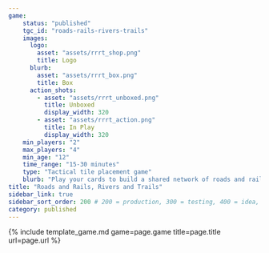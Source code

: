 ```yaml
---
game:
    status: "published"
    tgc_id: "roads-rails-rivers-trails"
    images:
      logo:
        asset: "assets/rrrt_shop.png"
        title: Logo
      blurb:
        asset: "assets/rrrt_box.png"
        title: Box
      action_shots:
        - asset: "assets/rrrt_unboxed.png"
          title: Unboxed
          display_width: 320
        - asset: "assets/rrrt_action.png"
          title: In Play
          display_width: 320
    min_players: "2"
    max_players: "4"
    min_age: "12"
    time_range: "15-30 minutes"
    type: "Tactical tile placement game"
    blurb: "Play your cards to build a shared network of roads and rails, rivers and trails.  Block your opponents while scoring paths for yourself - but don't foget about any of your own paths, or you'll be caught short at the end!"
title: "Roads and Rails, Rivers and Trails"
sidebar_link: true
sidebar_sort_order: 200 # 200 = production, 300 = testing, 400 = idea, 500 = shelved
category: published
---
```

{% include template_game.md game=page.game title=page.title url=page.url %}
